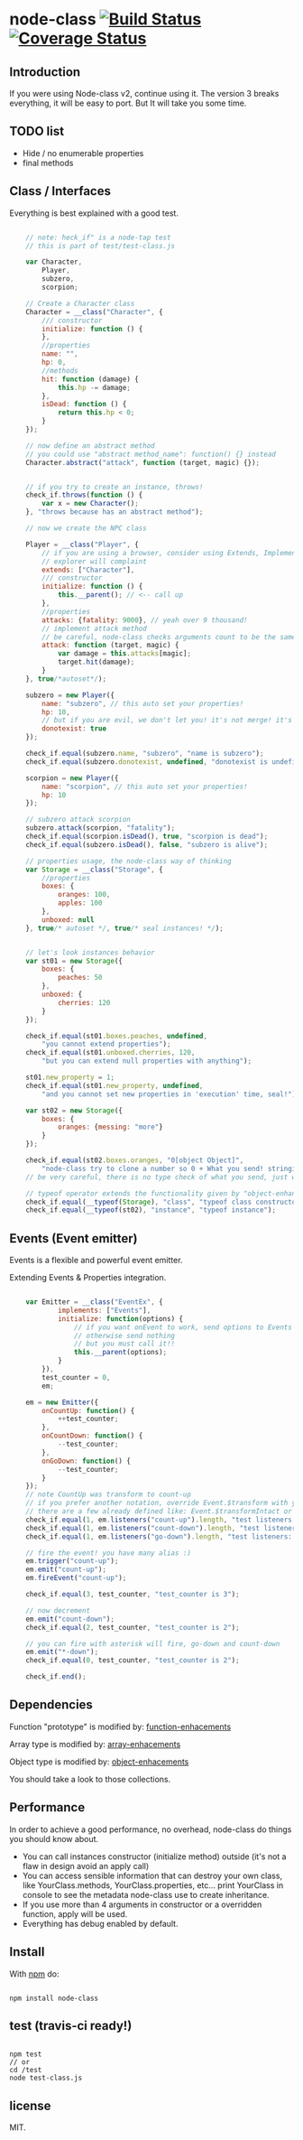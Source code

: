 # node-class [![Build Status](https://secure.travis-ci.org/llafuente/class.png?branch=master)](http://travis-ci.org/llafuente/class) [![Coverage Status](https://coveralls.io/repos/llafuente/class/badge.png)](https://coveralls.io/r/llafuente/class)


## Introduction

If you were using Node-class v2, continue using it. The version 3 breaks everything, it will be easy to port. But It will take you some time.



## TODO list

* Hide / no enumerable properties
* final methods

## Class / Interfaces

Everything is best explained with a good test.


```js

	// note: heck_if" is a node-tap test
	// this is part of test/test-class.js

    var Character,
        Player,
        subzero,
        scorpion;

    // Create a Character class
    Character = __class("Character", {
        /// constructor
        initialize: function () {
        },
        //properties
        name: "",
        hp: 0,
        //methods
        hit: function (damage) {
            this.hp -= damage;
        },
        isDead: function () {
            return this.hp < 0;
        }
    });

    // now define an abstract method
    // you could use "abstract method_name": function() {} instead
    Character.abstract("attack", function (target, magic) {});


    // if you try to create an instance, throws!
    check_if.throws(function () {
        var x = new Character();
    }, "throws because has an abstract method");

    // now we create the NPC class

    Player = __class("Player", {
        // if you are using a browser, consider using Extends, Implements (ucase)
        // explorer will complaint
        extends: ["Character"],
        /// constructor
        initialize: function () {
            this.__parent(); // <-- call up
        },
        //properties
        attacks: {fatality: 9000}, // yeah over 9 thousand!
        // implement attack method
        // be careful, node-class checks arguments count to be the same...
        attack: function (target, magic) {
            var damage = this.attacks[magic];
            target.hit(damage);
        }
    }, true/*autoset*/);

    subzero = new Player({
        name: "subzero", // this auto set your properties!
        hp: 10,
        // but if you are evil, we don't let you! it's not merge! it's set!
        donotexist: true
    });

    check_if.equal(subzero.name, "subzero", "name is subzero");
    check_if.equal(subzero.donotexist, undefined, "donotexist is undefined");

    scorpion = new Player({
        name: "scorpion", // this auto set your properties!
        hp: 10
    });

    // subzero attack scorpion
    subzero.attack(scorpion, "fatality");
    check_if.equal(scorpion.isDead(), true, "scorpion is dead");
    check_if.equal(subzero.isDead(), false, "subzero is alive");

    // properties usage, the node-class way of thinking
    var Storage = __class("Storage", {
        //properties
        boxes: {
            oranges: 100,
            apples: 100
        },
        unboxed: null
    }, true/* autoset */, true/* seal instances! */);


    // let's look instances behavior
    var st01 = new Storage({
        boxes: {
            peaches: 50
        },
        unboxed: {
            cherries: 120
        }
    });

    check_if.equal(st01.boxes.peaches, undefined,
    	"you cannot extend properties");
    check_if.equal(st01.unboxed.cherries, 120,
    	"but you can extend null properties with anything");

    st01.new_property = 1;
    check_if.equal(st01.new_property, undefined,
    	"and you cannot set new properties in 'execution' time, seal!");

    var st02 = new Storage({
        boxes: {
            oranges: {messing: "more"}
        }
    });

    check_if.equal(st02.boxes.oranges, "0[object Object]",
    	"node-class try to clone a number so 0 + What you send! stringified");
    // be very careful, there is no type check of what you send, just what it's expected.

    // typeof operator extends the functionality given by "object-enhancements" module.
    check_if.equal(__typeof(Storage), "class", "typeof class constructor");
    check_if.equal(__typeof(st02), "instance", "typeof instance");

```

## Events (Event emitter)

Events is a flexible and powerful event emitter.

Extending Events & Properties integration.

```js

    var Emitter = __class("EventEx", {
            implements: ["Events"],
            initialize: function(options) {
                // if you want onEvent to work, send options to Events
                // otherwise send nothing
                // but you must call it!!
                this.__parent(options);
            }
        }),
        test_counter = 0,
        em;

    em = new Emitter({
        onCountUp: function() {
            ++test_counter;
        },
        onCountDown: function() {
            --test_counter;
        },
        onGoDown: function() {
            --test_counter;
        }
    });
    // note CountUp was transform to count-up
    // if you prefer another notation, override Event.$transform with your own
    // there are a few already defined like: Event.$transformIntact or Event.$transform_snake_case
    check_if.equal(1, em.listeners("count-up").length, "test listeners: 1");
    check_if.equal(1, em.listeners("count-down").length, "test listeners: 1");
    check_if.equal(1, em.listeners("go-down").length, "test listeners: 1");

    // fire the event! you have many alias :)
    em.trigger("count-up");
    em.emit("count-up");
    em.fireEvent("count-up");

    check_if.equal(3, test_counter, "test_counter is 3");

    // now decrement
    em.emit("count-down");
    check_if.equal(2, test_counter, "test_counter is 2");

    // you can fire with asterisk will fire, go-down and count-down
    em.emit("*-down");
    check_if.equal(0, test_counter, "test_counter is 2");

    check_if.end();

```




## Dependencies

Function "prototype" is modified by: [function-enhacements](http://travis-ci.org/llafuente/js-function-enhacements)

Array type is modified by: [array-enhacements](http://travis-ci.org/llafuente/js-array-enhacements)

Object type is modified by: [object-enhacements](http://travis-ci.org/llafuente/js-object-enhacements)

You should take a look to those collections.


## Performance

In order to achieve a good performance, no overhead, node-class do things you should know about.

* You can call instances constructor (initialize method) outside (it's not a flaw in design avoid an apply call)
* You can access sensible information that can destroy your own class, like YourClass.methods, YourClass.properties, etc... print YourClass in console to see the metadata node-class use to create inheritance.
* If you use more than 4 arguments in constructor or a overridden function, apply will be used.
* Everything has debug enabled by default.

## Install

With [npm](http://npmjs.org) do:

```

npm install node-class

```

## test (travis-ci ready!)


```

npm test
// or
cd /test
node test-class.js

```

## license


MIT.
